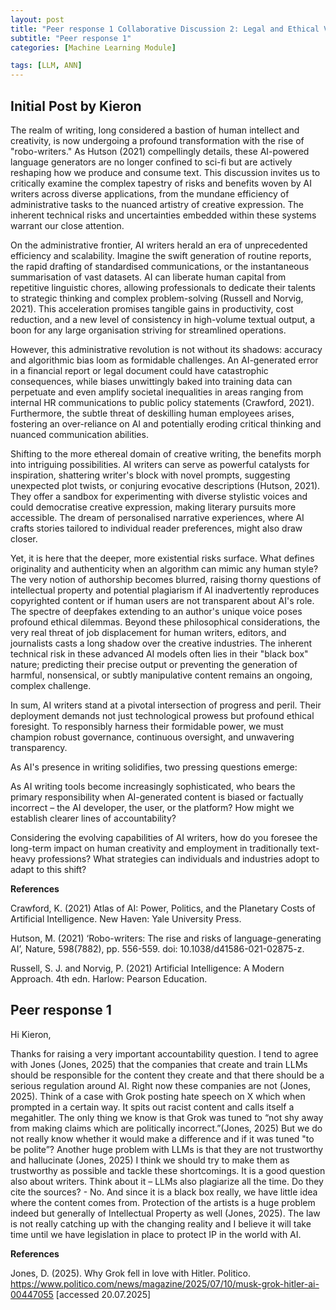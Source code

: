 ```yaml
---
layout: post
title: "Peer response 1 Collaborative Discussion 2: Legal and Ethical Views on ANN Applications"
subtitle: "Peer response 1"
categories: [Machine Learning Module]

tags: [LLM, ANN]
---
```


## Initial Post by Kieron 

The realm of writing, long considered a bastion of human intellect and creativity, is now undergoing a profound transformation with the rise of "robo-writers." As Hutson (2021) compellingly details, these AI-powered language generators are no longer confined to sci-fi but are actively reshaping how we produce and consume text. This discussion invites us to critically examine the complex tapestry of risks and benefits woven by AI writers across diverse applications, from the mundane efficiency of administrative tasks to the nuanced artistry of creative expression. The inherent technical risks and uncertainties embedded within these systems warrant our close attention.

On the administrative frontier, AI writers herald an era of unprecedented efficiency and scalability. Imagine the swift generation of routine reports, the rapid drafting of standardised communications, or the instantaneous summarisation of vast datasets. AI can liberate human capital from repetitive linguistic chores, allowing professionals to dedicate their talents to strategic thinking and complex problem-solving (Russell and Norvig, 2021). This acceleration promises tangible gains in productivity, cost reduction, and a new level of consistency in high-volume textual output, a boon for any large organisation striving for streamlined operations.

However, this administrative revolution is not without its shadows: accuracy and algorithmic bias loom as formidable challenges. An AI-generated error in a financial report or legal document could have catastrophic consequences, while biases unwittingly baked into training data can perpetuate and even amplify societal inequalities in areas ranging from internal HR communications to public policy statements (Crawford, 2021). Furthermore, the subtle threat of deskilling human employees arises, fostering an over-reliance on AI and potentially eroding critical thinking and nuanced communication abilities.

Shifting to the more ethereal domain of creative writing, the benefits morph into intriguing possibilities. AI writers can serve as powerful catalysts for inspiration, shattering writer's block with novel prompts, suggesting unexpected plot twists, or conjuring evocative descriptions (Hutson, 2021). They offer a sandbox for experimenting with diverse stylistic voices and could democratise creative expression, making literary pursuits more accessible. The dream of personalised narrative experiences, where AI crafts stories tailored to individual reader preferences, might also draw closer.

Yet, it is here that the deeper, more existential risks surface. What defines originality and authenticity when an algorithm can mimic any human style? The very notion of authorship becomes blurred, raising thorny questions of intellectual property and potential plagiarism if AI inadvertently reproduces copyrighted content or if human users are not transparent about AI's role. The spectre of deepfakes extending to an author's unique voice poses profound ethical dilemmas. Beyond these philosophical considerations, the very real threat of job displacement for human writers, editors, and journalists casts a long shadow over the creative industries. The inherent technical risk in these advanced AI models often lies in their "black box" nature; predicting their precise output or preventing the generation of harmful, nonsensical, or subtly manipulative content remains an ongoing, complex challenge.

In sum, AI writers stand at a pivotal intersection of progress and peril. Their deployment demands not just technological prowess but profound ethical foresight. To responsibly harness their formidable power, we must champion robust governance, continuous oversight, and unwavering transparency.

As AI's presence in writing solidifies, two pressing questions emerge:

As AI writing tools become increasingly sophisticated, who bears the primary responsibility when AI-generated content is biased or factually incorrect – the AI developer, the user, or the platform? How might we establish clearer lines of accountability?

Considering the evolving capabilities of AI writers, how do you foresee the long-term impact on human creativity and employment in traditionally text-heavy professions? What strategies can individuals and industries adopt to adapt to this shift?

**References**

Crawford, K. (2021) Atlas of AI: Power, Politics, and the Planetary Costs of Artificial Intelligence. New Haven: Yale University Press.

Hutson, M. (2021) ‘Robo-writers: The rise and risks of language-generating AI’, Nature, 598(7882), pp. 556-559. doi: 10.1038/d41586-021-02875-z.

Russell, S. J. and Norvig, P. (2021) Artificial Intelligence: A Modern Approach. 4th edn. Harlow: Pearson Education.

## Peer response 1  

Hi Kieron,

Thanks for raising a very important accountability question. I tend to agree with Jones (Jones, 2025) that the companies that create and train LLMs should be responsible for the content they create and that there should be a serious regulation around AI. Right now these companies are not (Jones, 2025). Think of a case with Grok posting hate speech on X which when prompted in a certain way. It spits out racist content and calls itself a megahitler. The only thing we know is that Grok was tuned to “not shy away from making claims which are politically incorrect.”(Jones, 2025) But we do not really know whether it would make a difference and if it was tuned "to be polite”? Another huge problem with LLMs is that they are not trustworthy and hallucinate (Jones, 2025) I think we should try to make them as trustworthy as possible and tackle these shortcomings.
It is a good question also about writers. Think about it – LLMs also plagiarize all the time. Do they cite the sources? - No. And since it is a black box really, we have little idea where the content comes from. Protection of the artists is a huge problem indeed but generally of Intellectual Property as well (Jones, 2025). The law is not really catching up with the changing reality and I believe it will take time until we have legislation in place to protect IP in the world with AI.

**References**

Jones, D. (2025). Why Grok fell in love with Hitler. Politico. https://www.politico.com/news/magazine/2025/07/10/musk-grok-hitler-ai-00447055 [accessed 20.07.2025]
